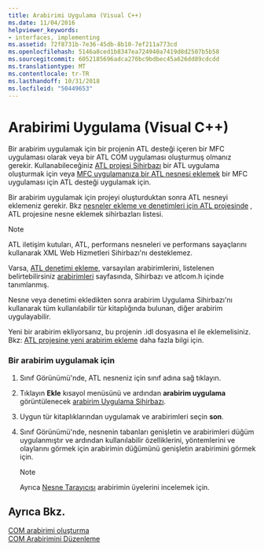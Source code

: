 ```yaml
---
title: Arabirimi Uygulama (Visual C++)
ms.date: 11/04/2016
helpviewer_keywords:
- interfaces, implementing
ms.assetid: 72f8731b-7e36-45db-8b10-7ef211a773cd
ms.openlocfilehash: 5146a8ced1b8347ea724940a7419d8d2507b5b58
ms.sourcegitcommit: 6052185696adca270bc9bdbec45a626dd89cdcdd
ms.translationtype: MT
ms.contentlocale: tr-TR
ms.lasthandoff: 10/31/2018
ms.locfileid: "50449653"
---
```

# <a name="implementing-an-interface-visual-c"></a>Arabirimi Uygulama (Visual C++)

Bir arabirim uygulamak için bir projenin ATL desteği içeren bir MFC uygulaması olarak veya bir ATL COM uygulaması oluşturmuş olmanız gerekir. Kullanabileceğiniz [ATL projesi Sihirbazı](../atl/reference/atl-project-wizard.md) bir ATL uygulama oluşturmak için veya [MFC uygulamanıza bir ATL nesnesi eklemek](../mfc/reference/adding-atl-support-to-your-mfc-project.md) bir MFC uygulaması için ATL desteği uygulamak için.

Bir arabirim uygulamak için projeyi oluşturduktan sonra ATL nesneyi eklemeniz gerekir. Bkz [nesneler ekleme ve denetimleri için ATL projesinde](../atl/reference/adding-objects-and-controls-to-an-atl-project.md) , ATL projesine nesne eklemek sihirbazları listesi.

> [!NOTE]
>  ATL iletişim kutuları, ATL, performans nesneleri ve performans sayaçlarını kullanarak XML Web Hizmetleri Sihirbazı'nı desteklemez.

Varsa, [ATL denetimi ekleme](../atl/reference/adding-an-atl-control.md), varsayılan arabirimlerini, listelenen belirtebilirsiniz [arabirimleri](../atl/reference/interfaces-atl-control-wizard.md) sayfasında, Sihirbazı ve atlcom.h içinde tanımlanmış.

Nesne veya denetimi ekledikten sonra arabirim Uygulama Sihirbazı'nı kullanarak tüm kullanılabilir tür kitaplığında bulunan, diğer arabirim uygulayabilir.

Yeni bir arabirim ekliyorsanız, bu projenin .idl dosyasına el ile eklemelisiniz. Bkz: [ATL projesine yeni arabirim ekleme](../atl/reference/adding-a-new-interface-in-an-atl-project.md) daha fazla bilgi için.

### <a name="to-implement-an-interface"></a>Bir arabirim uygulamak için

1. Sınıf Görünümü'nde, ATL nesneniz için sınıf adına sağ tıklayın.

1. Tıklayın **Ekle** kısayol menüsünü ve ardından **arabirim uygulama** görüntülenecek [arabirim Uygulama Sihirbazı](../ide/implement-interface-wizard.md).

1. Uygun tür kitaplıklarından uygulamak ve arabirimleri seçin **son**.

1. Sınıf Görünümü'nde, nesnenin tabanları genişletin ve arabirimleri düğüm uygulanmıştır ve ardından kullanılabilir özelliklerini, yöntemlerini ve olaylarını görmek için arabirimin düğümünü genişletin arabirimini görmek için.

   > [!NOTE]
   > Ayrıca [Nesne Tarayıcısı](/visualstudio/ide/viewing-the-structure-of-code) arabirimin üyelerini incelemek için.

## <a name="see-also"></a>Ayrıca Bkz.

[COM arabirimi oluşturma](../ide/creating-a-com-interface-visual-cpp.md)<br>
[COM Arabirimini Düzenleme](../ide/editing-a-com-interface.md)